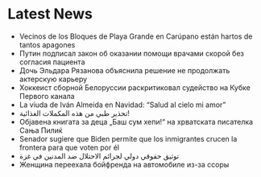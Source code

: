# Latest News
-  Vecinos de los Bloques de Playa Grande en Carúpano están hartos de tantos apagones
-  Путин подписал закон об оказании помощи врачами скорой без согласия пациента
-  Дочь Эльдара Рязанова объяснила решение не продолжать актерскую карьеру
-  Хоккеист сборной Белоруссии раскритиковал судейство на Кубке Первого канала
-  La viuda de Iván Almeida en Navidad: “Salud al cielo mi amor”
-  تحذير طبي من هذه المكملات الغذائية!
-  Објавена книгата за деца „Баш сум хепи!“ на хрватската писателка Сања Пилиќ
-  Senador sugiere que Biden permite que los inmigrantes crucen la frontera para que voten por él
-  توثيق حقوقي دولي لجرائم الاحتلال ضد المدنين في غزة
-  Женщина переехала бойфренда на автомобиле из-за ссоры
